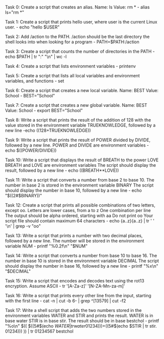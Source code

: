 Task 0: Create a script that creates an alias.
Name: ls
Value: rm * - alias ls="rm *"

Task 1: Create a script that prints hello user, where user is the current Linux user. - echo "hello $USER"

Task 2: Add /action to the PATH. /action should be the last directory the shell looks into when looking for a program - PATH=$PATH:/action

Task 3: Create a script that counts the number of directories in the PATH - echo $PATH | tr ":" "\n" | wc -l

Task 4: Create a script that lists environment variables - printenv

Task 5: Create a script that lists all local variables and environment variables, and functions - set

Task 6: Create a script that creates a new local variable.
Name: BEST
Value: School - BEST="School"

Task 7: Create a script that creates a new global variable.
Name: BEST
Value: School - export BEST="School"

Task 8: Write a script that prints the result of the addition of 128 with the value stored in the environment variable TRUEKNOWLEDGE, followed by a new line -echo ((128+TRUEKNOWLEDGE))

Task 9: Write a script that prints the result of POWER divided by DIVIDE, followed by a new line.
POWER and DIVIDE are environment variables - echo $((POWER/DIVIDE))

Task 10: Write a script that displays the result of BREATH to the power LOVE
BREATH and LOVE are environment variables
The script should display the result, followed by a new line - echo ((BREATH**LOVE))

Task 11: Write a script that converts a number from base 2 to base 10.
The number in base 2 is stored in the environment variable BINARY
The script should display the number in base 10, followed by a new line - echo "$((2#$BINARY))"


Task 12: Create a script that prints all possible combinations of two letters, except oo.
Letters are lower cases, from a to z
One combination per line
The output should be alpha ordered, starting with aa
Do not print oo
Your script file should contain maximum 64 characters - echo {a..z}{a..z} | tr ' ' '\n' | grep -v "oo"

Task 13: Write a script that prints a number with two decimal places, followed by a new line.
The number will be stored in the environment variable NUM - printf "%0.2f\n" "$NUM"

Task 14: Write a script that converts a number from base 10 to base 16.
The number in base 10 is stored in the environment variable DECIMAL
The script should display the number in base 16, followed by a new line - printf "%x\n" "$DECIMAL"

Task 15: Write a script that encodes and decodes text using the rot13 encryption. Assume ASCII - tr '[A-Za-z]' '[N-ZA-Mn-za-m]'

Task 16: Write a script that prints every other line from the input, starting with the first line - cat -n | cut -b 6- | grep ^[13579] | cut -f2

Task 17: Write a shell script that adds the two numbers stored in the environment variables WATER and STIR and prints the result.
WATER is in base water
STIR is in base stir.
The result should be in base bestchol - printf "%o\n" $(( $((5#$(echo $WATER | tr water 01234))) +$((5#$(echo $STIR | tr stir. 01234))) )) | tr 01234567 bestchol
